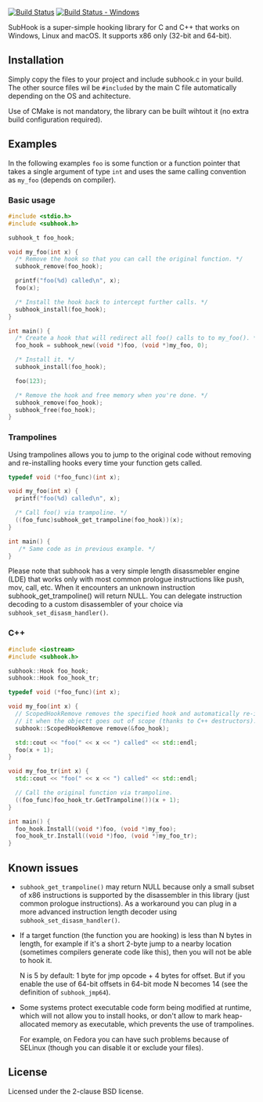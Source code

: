 [![Build Status][build_status]][build]
[![Build Status - Windows][build_status_win]][build_win]

SubHook is a super-simple hooking library for C and C++ that works on Windows,
Linux and macOS. It supports x86 only (32-bit and 64-bit).

Installation
------------

Simply copy the files to your project and include subhook.c in your build.
The other source files wil be `#included` by the main C file automatically
depending on the OS and achitecture.

Use of CMake is not mandatory, the library can be built wihtout it (no extra
build configuration required).

Examples
--------

In the following examples `foo` is some function or a function pointer that
takes a single argument of type `int` and uses the same calling convention
as `my_foo` (depends on compiler).

### Basic usage

```c
#include <stdio.h>
#include <subhook.h>

subhook_t foo_hook;

void my_foo(int x) {
  /* Remove the hook so that you can call the original function. */
  subhook_remove(foo_hook);

  printf("foo(%d) called\n", x);
  foo(x);

  /* Install the hook back to intercept further calls. */
  subhook_install(foo_hook);
}

int main() {
  /* Create a hook that will redirect all foo() calls to to my_foo(). */
  foo_hook = subhook_new((void *)foo, (void *)my_foo, 0);

  /* Install it. */
  subhook_install(foo_hook);

  foo(123);

  /* Remove the hook and free memory when you're done. */
  subhook_remove(foo_hook);
  subhook_free(foo_hook);
}
```

### Trampolines

Using trampolines allows you to jump to the original code without removing
and re-installing hooks every time your function gets called.

```c
typedef void (*foo_func)(int x);

void my_foo(int x) {
  printf("foo(%d) called\n", x);

  /* Call foo() via trampoline. */
  ((foo_func)subhook_get_trampoline(foo_hook))(x);
}

int main() {
   /* Same code as in previous example. */
}
```

Please note that subhook has a very simple length disassmebler engine (LDE)
that works only with most common prologue instructions like push, mov, call,
etc. When it encounters an unknown instruction subhook_get_trampoline() will
return NULL. You can delegate instruction decoding to a custom disassembler
of your choice via `subhook_set_disasm_handler()`.

### C++

```c++
#include <iostream>
#include <subhook.h>

subhook::Hook foo_hook;
subhook::Hook foo_hook_tr;

typedef void (*foo_func)(int x);

void my_foo(int x) {
  // ScopedHookRemove removes the specified hook and automatically re-installs
  // it when the objectt goes out of scope (thanks to C++ destructors).
  subhook::ScopedHookRemove remove(&foo_hook);

  std::cout << "foo(" << x << ") called" << std::endl;
  foo(x + 1);
}

void my_foo_tr(int x) {
  std::cout << "foo(" << x << ") called" << std::endl;

  // Call the original function via trampoline.
  ((foo_func)foo_hook_tr.GetTrampoline())(x + 1);
}

int main() {
  foo_hook.Install((void *)foo, (void *)my_foo);
  foo_hook_tr.Install((void *)foo, (void *)my_foo_tr);
}
```

Known issues
------------

* `subhook_get_trampoline()` may return NULL because only a small subset of
  x86 instructions is supported by the disassembler in this library (just 
  common prologue instructions). As a workaround you can plug in a more
  advanced instruction length decoder using `subhook_set_disasm_handler()`.

* If a target function (the function you are hooking) is less than N bytes
  in length, for example if it's a short 2-byte jump to a nearby location
  (sometimes compilers generate code like this), then you will not be able
  to hook it.

  N is 5 by default: 1 byte for jmp opcode + 4 bytes for offset. But if you 
  enable the use of 64-bit offsets in 64-bit mode N becomes 14 (see the 
  definition of `subhook_jmp64`).

* Some systems protect executable code form being modified at runtime, which
  will not allow you to install hooks, or don't allow to mark heap-allocated
  memory as executable, which prevents the use of trampolines.

  For example, on Fedora you can have such problems because of SELinux (though
  you can disable it or exclude your files).

License
-------

Licensed under the 2-clause BSD license.

[build]: https://travis-ci.org/Zeex/subhook
[build_status]: https://travis-ci.org/Zeex/subhook.svg?branch=master
[build_win]: https://ci.appveyor.com/project/Zeex/subhook/branch/master
[build_status_win]: https://ci.appveyor.com/api/projects/status/q5sp0p8ahuqfh8e4/branch/master?svg=true
